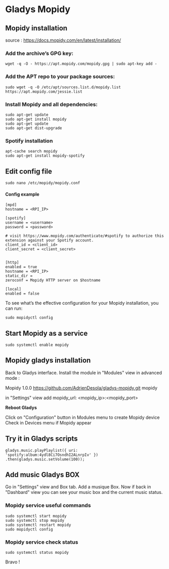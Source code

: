 # Gladys Mopidy

## Mopidy installation
source : https://docs.mopidy.com/en/latest/installation/

### Add the archive’s GPG key:

```
wget -q -O - https://apt.mopidy.com/mopidy.gpg | sudo apt-key add -
```

### Add the APT repo to your package sources:

```
sudo wget -q -O /etc/apt/sources.list.d/mopidy.list https://apt.mopidy.com/jessie.list
```


### Install Mopidy and all dependencies:

```
sudo apt-get update
sudo apt-get install mopidy
sudo apt-get update
sudo apt-get dist-upgrade
```


### Spotify installation

```
apt-cache search mopidy
sudo apt-get install mopidy-spotify
```

## Edit config file
```
sudo nano /etc/mopidy/mopidy.conf
```

#### Config example

```
[mpd]
hostname = <RPI_IP>

[spotify]
username = <username>
password = <password>

# visit https://www.mopidy.com/authenticate/#spotify to authorize this extension against your Spotify account.
client_id = <client_id>
client_secret = <client_secret>


[http]
enabled = true
hostname = <RPI_IP>
static_dir =
zeroconf = Mopidy HTTP server on $hostname

[local]
enabled = false
```

To see what’s the effective configuration for your Mopidy installation, you
can run:
```
sudo mopidyctl config
```


## Start Mopidy as a service
```
sudo systemctl enable mopidy
```

## Mopidy gladys installation

Back to Gladys interface.
Install the module in "Modules" view in advanced mode :

Mopidy  1.0.0   https://github.com/AdrienDesola/gladys-mopidy.git  mopidy

in "Settings" view
add mopidy_url: <mopidy_ip>:<mopidy_port>

**Reboot Gladys**

Click on "Configuration" button in Modules menu to create Mopidy device
Check in Devices menu if Mopidy appear


## Try it in Gladys scripts
```
gladys.music.playPlaylist({ uri: 'spotify:album:4ydl8Ci7OsndhI2ALnrpIv' })
.then(gladys.music.setVolume(100));
```

## Add music Gladys BOX

Go in "Settings" view and Box tab.
Add a musique Box.
Now if back in "Dashbard" view you can see your music box and the current music status.


### Mopidy service useful commands
```
sudo systemctl start mopidy
sudo systemctl stop mopidy
sudo systemctl restart mopidy
sudo mopidyctl config
```

### Mopidy service check status
```
sudo systemctl status mopidy
```

Bravo !
